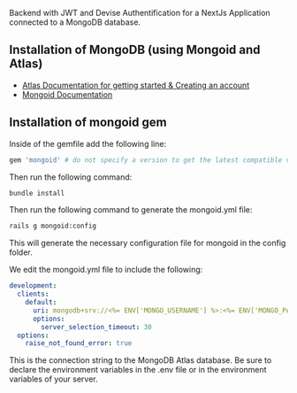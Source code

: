 Backend with JWT and Devise Authentification for a NextJs Application connected to a MongoDB database. 

## Installation of MongoDB (using Mongoid and Atlas)
- [Atlas Documentation for getting started & Creating an account](https://www.mongodb.com/docs/atlas/getting-started/)
- [Mongoid Documentation](https://docs.mongodb.com/mongoid/current/)

## Installation of mongoid gem
Inside of the gemfile add the following line:
```ruby
gem 'mongoid' # do not specify a version to get the latest compatible version
```
Then run the following command:
```bash
bundle install
```
Then run the following command to generate the mongoid.yml file:
```bash
rails g mongoid:config
```

This will generate the necessary configuration file for mongoid in the config folder.

We edit the mongoid.yml file to include the following:
```yml
development:
  clients:
    default:
      uri: mongodb+srv://<%= ENV['MONGO_USERNAME'] %>:<%= ENV['MONGO_PASSWORD'] %>@bonzanana.v9abh6n.mongodb.net/BonZanana?retryWrites=true&w=majority
      options:
        server_selection_timeout: 30
  options:
    raise_not_found_error: true

```
This is the connection string to the MongoDB Atlas database. Be sure to declare the environment variables in the .env file or in the environment variables of your server.




